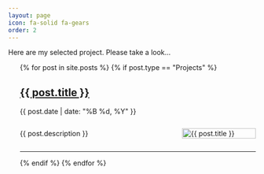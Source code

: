 ```yaml
---
layout: page
icon: fa-solid fa-gears
order: 2
---
```


Here are my selected project. Please take a look...

<ul>
{% for post in site.posts %}
  {% if post.type == "Projects" %}
    <div class="post">
      <h2><a href="{{ post.url }}">{{ post.title }}</a></h2>
      <p class="post-meta">{{ post.date | date: "%B %d, %Y" }}</p>
      <div class="post-content" style="display: flex; align-items: center;">
        <div style="flex: 1;">
          <p>{{ post.description }}</p>
        </div>
        <div style="flex: 0 0 150px; margin-left: 10px;">
          <img src="{{ post.image }}" alt="{{ post.title }}" style="width: 100%;">
        </div>
      </div>
    </div>
    <hr>
  {% endif %}
{% endfor %}
</ul>